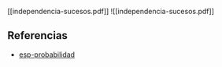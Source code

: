 [[independencia-sucesos.pdf]]
![[independencia-sucesos.pdf]]

## Referencias
- [esp-probabilidad](./esp-probabilidad.md)
